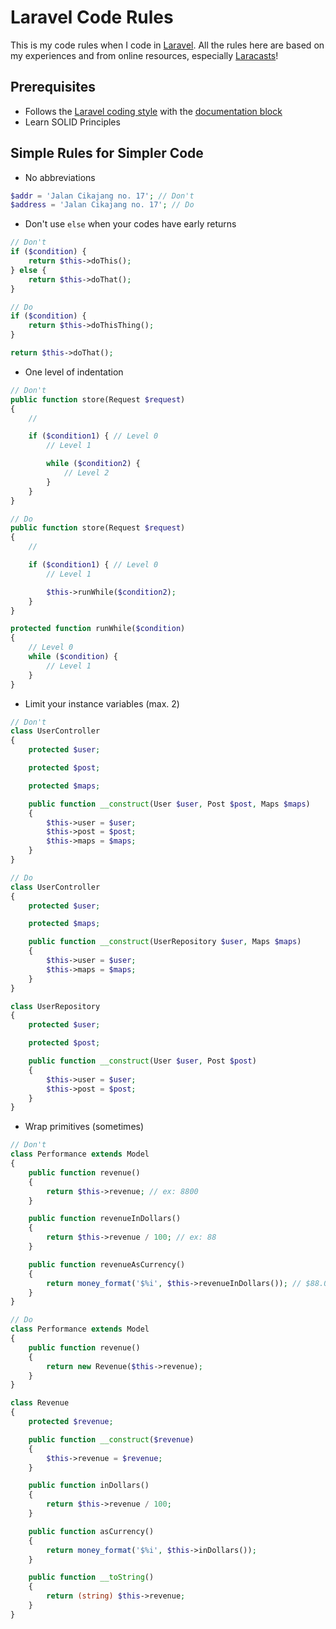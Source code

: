 # Laravel Code Rules

This is my code rules when I code in [Laravel](https://laravel.com). All the rules here are based on my experiences and from online resources, especially [Laracasts](https://laracasts.com)!

## Prerequisites

- Follows the [Laravel coding style](https://laravel.com/docs/contributions#coding-style) with the [documentation block](https://laravel.com/docs/contributions#phpdoc)
- Learn SOLID Principles

## Simple Rules for Simpler Code

- No abbreviations
```php
$addr = 'Jalan Cikajang no. 17'; // Don't
$address = 'Jalan Cikajang no. 17'; // Do
```
- Don't use `else` when your codes have early returns
```php
// Don't
if ($condition) {
    return $this->doThis();
} else {
    return $this->doThat();
}

// Do
if ($condition) {
    return $this->doThisThing();
}

return $this->doThat();
```
- One level of indentation
```php
// Don't
public function store(Request $request)
{
    //

    if ($condition1) { // Level 0
        // Level 1

        while ($condition2) {
            // Level 2
        }
    }
}

// Do
public function store(Request $request)
{
    //

    if ($condition1) { // Level 0
        // Level 1

        $this->runWhile($condition2);
    }
}

protected function runWhile($condition)
{
    // Level 0
    while ($condition) {
        // Level 1
    }
}
```
- Limit your instance variables (max. 2)
```php
// Don't
class UserController
{
    protected $user;

    protected $post;

    protected $maps;

    public function __construct(User $user, Post $post, Maps $maps)
    {
        $this->user = $user;
        $this->post = $post;
        $this->maps = $maps;
    }
}

// Do
class UserController
{
    protected $user;

    protected $maps;

    public function __construct(UserRepository $user, Maps $maps)
    {
        $this->user = $user;
        $this->maps = $maps;
    }
}

class UserRepository
{
    protected $user;

    protected $post;

    public function __construct(User $user, Post $post)
    {
        $this->user = $user;
        $this->post = $post;
    }
}
```
- Wrap primitives (sometimes)
```php
// Don't
class Performance extends Model
{
    public function revenue()
    {
        return $this->revenue; // ex: 8800
    }

    public function revenueInDollars()
    {
        return $this->revenue / 100; // ex: 88
    }

    public function revenueAsCurrency()
    {
        return money_format('$%i', $this->revenueInDollars()); // $88.00
    }
}

// Do
class Performance extends Model
{
    public function revenue()
    {
        return new Revenue($this->revenue);
    }
}

class Revenue
{
    protected $revenue;

    public function __construct($revenue)
    {
        $this->revenue = $revenue;
    }

    public function inDollars()
    {
        return $this->revenue / 100;
    }

    public function asCurrency()
    {
        return money_format('$%i', $this->inDollars());
    }

    public function __toString()
    {
        return (string) $this->revenue;
    }
}
```
